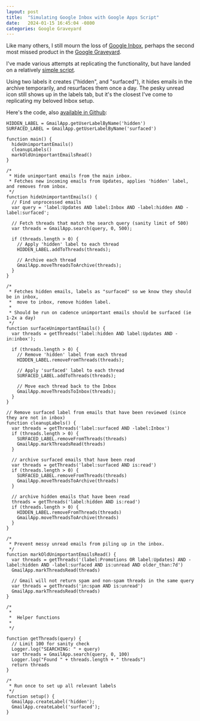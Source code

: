 ```yaml
---
layout: post
title:  "Simulating Google Inbox with Google Apps Script"
date:   2024-01-15 16:45:04 -0800
categories: Google Graveyard
---
```


Like many others, I still mourn the loss of [Google Inbox](https://en.wikipedia.org/wiki/Inbox_by_Gmail), perhaps the second most missed product in the [Google Graveyard](https://killedbygoogle.com).

I've made various attempts at replicating the functionality, but have landed on a relatively [simple script](https://github.com/tombedor/inbox). 

Using two labels it creates ("hidden", and "surfaced"), it hides emails in the archive temporarily, and resurfaces them once a day. The pesky unread icon still shows up in the labels tab, but it's the closest I've come to replicating my beloved Inbox setup.

Here's the code, also [available in Github](https://github.com/tombedor/inbox/tree/main):

```
HIDDEN_LABEL = GmailApp.getUserLabelByName('hidden')
SURFACED_LABEL = GmailApp.getUserLabelByName('surfaced')

function main() {
  hideUnimportantEmails()
  cleanupLabels()
  markOldUnimportantEmailsRead()
}

/*
 * Hide unimportant emails from the main inbox.
 * Fetches new incoming emails from Updates, applies 'hidden' label, and removes from inbox.
 */
function hideUnimportantEmails() {
  // Find unprocessed emails
  var query = 'label:Updates AND label:Inbox AND -label:hidden AND -label:surfaced';

  // Fetch threads that match the search query (sanity limit of 500)
  var threads = GmailApp.search(query, 0, 500);

  if (threads.length > 0) {
    // Apply 'hidden' label to each thread
    HIDDEN_LABEL.addToThreads(threads);

    // Archive each thread
    GmailApp.moveThreadsToArchive(threads);
  }
}

/*
 * Fetches hidden emails, labels as "surfaced" so we know they should be in inbox,
 *  move to inbox, remove hidden label.
 * 
 * Should be run on cadence unimportant emails should be surfaced (ie 1-2x a day)
 */
function surfaceUnimportantEmails() {
  var threads = getThreads('label:hidden AND label:Updates AND -in:inbox');

  if (threads.length > 0) {
    // Remove 'hidden' label from each thread
    HIDDEN_LABEL.removeFromThreads(threads);

    // Apply 'surfaced' label to each thread
    SURFACED_LABEL.addToThreads(threads);

    // Move each thread back to the Inbox
    GmailApp.moveThreadsToInbox(threads);
  }
}

// Remove surfaced label from emails that have been reviewed (since they are not in inbox)
function cleanupLabels() {
  var threads = getThreads('label:surfaced AND -label:Inbox')
  if (threads.length > 0) {
    SURFACED_LABEL.removeFromThreads(threads)
    GmailApp.markThreadsRead(threads)
  }

  // archive surfaced emails that have been read
  var threads = getThreads('label:surfaced AND is:read')
  if (threads.length > 0) {
    SURFACED_LABEL.removeFromThreads(threads)
    GmailApp.moveThreadsToArchive(threads)
  }

  // archive hidden emails that have been read
  threads = getThreads('label:hidden AND is:read')
  if (threads.length > 0) {
    HIDDEN_LABEL.removeFromThreads(threads)
    GmailApp.moveThreadsToArchive(threads)
  }
}

/*
 * Prevent messy unread emails from piling up in the inbox.
 */
function markOldUnimportantEmailsRead() {
  var threads = getThreads('(label:Promotions OR label:Updates) AND -label:hidden AND -label:surfaced AND is:unread AND older_than:7d')
  GmailApp.markThreadsRead(threads)

  // Gmail will not return spam and non-spam threads in the same query
  var threads = getThreads('in:spam AND is:unread')
  GmailApp.markThreadsRead(threads)
}

/*
 *
 *  Helper functions
 * 
 */

function getThreads(query) {
  // Limit 100 for sanity check
  Logger.log("SEARCHING: " + query)
  var threads = GmailApp.search(query, 0, 100)
  Logger.log("Found " + threads.length + " threads")
  return threads
}

/*
 * Run once to set up all relevant labels
 */
function setup() {
  GmailApp.createLabel('hidden');
  GmailApp.createLabel('surfaced');
}
```
